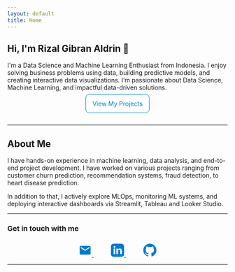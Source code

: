 ```yaml
---
layout: default
title: Home
---
```


## Hi, I'm Rizal Gibran Aldrin 👋  
I'm a Data Science and Machine Learning Enthusiast from Indonesia. I enjoy solving business problems using data, building predictive models, and creating interactive data visualizations. I’m passionate about Data Science, Machine Learning, and impactful data-driven solutions.

<div style="text-align: center; margin-top:20px; margin-bottom: 40px;">
  <a href="./projects.html" class="button-custom">View My Projects</a>
</div>

---

## About Me

I have hands-on experience in machine learning, data analysis, and end-to-end project development. I have worked on various projects ranging from customer churn prediction, recommendation systems, fraud detection, to heart disease prediction.

In addition to that, I actively explore MLOps, monitoring ML systems, and deploying interactive dashboards via Streamlit, Tableau and Looker Studio.

---

### Get in touch with me

<div style="text-align: center; margin-top: 25px;">

  <!-- Email -->
  <a href="mailto:gibran.aldrin.p@gmail.com" style="margin: 0 20px;" title="Email">
    <svg xmlns="http://www.w3.org/2000/svg" width="30" height="30" fill="#007acc" viewBox="0 0 24 24">
      <path d="M20 4H4c-1.1 0-1.99.9-1.99 2L2 18c0 
        1.1.89 2 1.99 2H20c1.1 0 
        2-.9 2-2V6c0-1.1-.9-2-2-2zm0 
        4-8 5-8-5V6l8 5 8-5v2z"/>
    </svg>
  </a>

  <!-- LinkedIn -->
  <a href="https://linkedin.com/in/rizal-gibran-aldrin-pratama/" target="_blank" style="margin: 0 20px;" title="LinkedIn">
    <svg xmlns="http://www.w3.org/2000/svg" width="30" height="30" fill="#007acc" viewBox="0 0 24 24">
      <path d="M19 0h-14c-2.761 
        0-5 2.239-5 5v14c0 2.761 2.239 5 
        5 5h14c2.762 0 5-2.239 
        5-5v-14c0-2.761-2.238-5-5-5zm-11 
        19h-3v-10h3v10zm-1.5-11.268c-.966 
        0-1.75-.79-1.75-1.764s.784-1.764 
        1.75-1.764 1.75.79 
        1.75 1.764-.784 1.764-1.75 
        1.764zm13.5 11.268h-3v-5.604c0-3.368-4-3.113-4 
        0v5.604h-3v-10h3v1.545c1.396-2.586 
        7-2.777 7 2.476v5.979z"/>
    </svg>
  </a>

  <!-- GitHub -->
  <a href="https://github.com/rizalgibran08" target="_blank" style="margin: 0 20px;" title="GitHub">
    <svg xmlns="http://www.w3.org/2000/svg" width="30" height="30" fill="#007acc" viewBox="0 0 24 24">
      <path d="M12 0c-6.627 
        0-12 5.373-12 12 0 5.303 3.438 
        9.8 8.205 11.385.6.113.82-.258.82-.577 
        0-.285-.01-1.04-.015-2.04-3.338.724-4.042-1.61-4.042-1.61-.546-1.387-1.333-1.757-1.333-1.757-1.089-.745.084-.729.084-.729 
        1.205.084 1.84 1.236 1.84 1.236 1.07 1.835 2.809 1.305 
        3.495.998.108-.775.418-1.305.76-1.605-2.665-.3-5.466-1.335-5.466-5.931 
        0-1.31.469-2.381 1.235-3.221-.135-.303-.54-1.523.105-3.176 
        0 0 1.005-.322 3.3 1.23a11.52 11.52 0 0 1 3-.405 
        11.52 11.52 0 0 1 3 .405c2.28-1.552 
        3.285-1.23 3.285-1.23.645 1.653.24 2.873.12 
        3.176.765.84 1.23 1.911 1.23 3.221 0 4.609-2.805 
        5.625-5.475 5.922.435.375.81 1.102.81 2.222 
        0 1.606-.015 2.896-.015 3.286 0 .315.21.69.825.573 
        C20.565 21.795 24 17.295 24 12c0-6.627-5.373-12-12-12z"/>
    </svg>
  </a>

</div>


---

<!-- STYLE CUSTOM BUTTON -->
<style>
.button-custom {
  padding: 12px 15px;
  font-size: 14px;
  border: 1px solid #007acc;
  background-color: white;
  color: #007acc;
  border-radius: 8px;
  cursor: pointer;
  text-decoration: none;
}

.button-custom:hover {
  background-color: #007acc;
  color: white;
}
</style>
